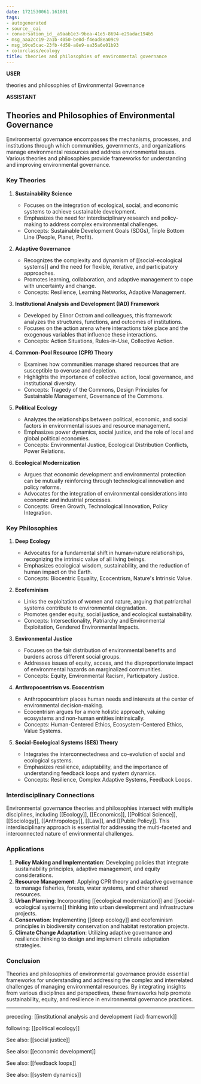 ```yaml
---
date: 1721530061.161801
tags:
- autogenerated
- source__oai
- conversation_id__a9aab1e3-9bea-41e5-8694-e29adac194b5
- msg_aaa2cc19-2a1b-4050-be0d-f4ead8ea09c9
- msg_b9ce5cac-23fb-4d58-a8e9-ea35a6e01b93
- colorclass/ecology
title: theories and philosophies of environmental governance
---
```


**USER**

theories and philosophies of Environmental Governance


**ASSISTANT**

## Theories and Philosophies of Environmental Governance

Environmental governance encompasses the mechanisms, processes, and institutions through which communities, governments, and organizations manage environmental resources and address environmental issues. Various theories and philosophies provide frameworks for understanding and improving environmental governance.

### Key Theories

1. **Sustainability Science**
   - Focuses on the integration of ecological, social, and economic systems to achieve sustainable development.
   - Emphasizes the need for interdisciplinary research and policy-making to address complex environmental challenges.
   - Concepts: Sustainable Development Goals (SDGs), Triple Bottom Line (People, Planet, Profit).

2. **Adaptive Governance**
   - Recognizes the complexity and dynamism of [[social-ecological systems]] and the need for flexible, iterative, and participatory approaches.
   - Promotes learning, collaboration, and adaptive management to cope with uncertainty and change.
   - Concepts: Resilience, Learning Networks, Adaptive Management.

3. **Institutional Analysis and Development (IAD) Framework**
   - Developed by Elinor Ostrom and colleagues, this framework analyzes the structures, functions, and outcomes of institutions.
   - Focuses on the action arena where interactions take place and the exogenous variables that influence these interactions.
   - Concepts: Action Situations, Rules-in-Use, Collective Action.

4. **Common-Pool Resource (CPR) Theory**
   - Examines how communities manage shared resources that are susceptible to overuse and depletion.
   - Highlights the importance of collective action, local governance, and institutional diversity.
   - Concepts: Tragedy of the Commons, Design Principles for Sustainable Management, Governance of the Commons.

5. **Political Ecology**
   - Analyzes the relationships between political, economic, and social factors in environmental issues and resource management.
   - Emphasizes power dynamics, social justice, and the role of local and global political economies.
   - Concepts: Environmental Justice, Ecological Distribution Conflicts, Power Relations.

6. **Ecological Modernization**
   - Argues that economic development and environmental protection can be mutually reinforcing through technological innovation and policy reforms.
   - Advocates for the integration of environmental considerations into economic and industrial processes.
   - Concepts: Green Growth, Technological Innovation, Policy Integration.

### Key Philosophies

1. **Deep Ecology**
   - Advocates for a fundamental shift in human-nature relationships, recognizing the intrinsic value of all living beings.
   - Emphasizes ecological wisdom, sustainability, and the reduction of human impact on the Earth.
   - Concepts: Biocentric Equality, Ecocentrism, Nature's Intrinsic Value.

2. **Ecofeminism**
   - Links the exploitation of women and nature, arguing that patriarchal systems contribute to environmental degradation.
   - Promotes gender equity, social justice, and ecological sustainability.
   - Concepts: Intersectionality, Patriarchy and Environmental Exploitation, Gendered Environmental Impacts.

3. **Environmental Justice**
   - Focuses on the fair distribution of environmental benefits and burdens across different social groups.
   - Addresses issues of equity, access, and the disproportionate impact of environmental hazards on marginalized communities.
   - Concepts: Equity, Environmental Racism, Participatory Justice.

4. **Anthropocentrism vs. Ecocentrism**
   - Anthropocentrism places human needs and interests at the center of environmental decision-making.
   - Ecocentrism argues for a more holistic approach, valuing ecosystems and non-human entities intrinsically.
   - Concepts: Human-Centered Ethics, Ecosystem-Centered Ethics, Value Systems.

5. **Social-Ecological Systems (SES) Theory**
   - Integrates the interconnectedness and co-evolution of social and ecological systems.
   - Emphasizes resilience, adaptability, and the importance of understanding feedback loops and system dynamics.
   - Concepts: Resilience, Complex Adaptive Systems, Feedback Loops.

### Interdisciplinary Connections

Environmental governance theories and philosophies intersect with multiple disciplines, including [[Ecology]], [[Economics]], [[Political Science]], [[Sociology]], [[Anthropology]], [[Law]], and [[Public Policy]]. This interdisciplinary approach is essential for addressing the multi-faceted and interconnected nature of environmental challenges.

### Applications

1. **Policy Making and Implementation**: Developing policies that integrate sustainability principles, adaptive management, and equity considerations.
2. **Resource Management**: Applying CPR theory and adaptive governance to manage fisheries, forests, water systems, and other shared resources.
3. **Urban Planning**: Incorporating [[ecological modernization]] and [[social-ecological systems]] thinking into urban development and infrastructure projects.
4. **Conservation**: Implementing [[deep ecology]] and ecofeminism principles in biodiversity conservation and habitat restoration projects.
5. **Climate Change Adaptation**: Utilizing adaptive governance and resilience thinking to design and implement climate adaptation strategies.

### Conclusion

Theories and philosophies of environmental governance provide essential frameworks for understanding and addressing the complex and interrelated challenges of managing environmental resources. By integrating insights from various disciplines and perspectives, these frameworks help promote sustainability, equity, and resilience in environmental governance practices.


---

preceding: [[institutional analysis and development (iad) framework]]  


following: [[political ecology]]

See also: [[social justice]]


See also: [[economic development]]


See also: [[feedback loops]]


See also: [[system dynamics]]
